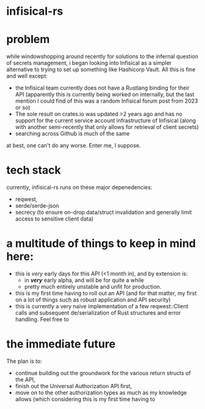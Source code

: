 # infisical-rs
# problem
while windowshopping around recently for solutions to the infernal question of secrets management, i began looking into Infisical as a simpler alternative to trying to set up something like Hashicorp Vault. All this is fine and well except:
- the Infisical team currently does not have a Rustlang binding for their API (apparently this is currently being worked on internally, but the last mention I could find of this was a random Infisical forum post from 2023 or so)
- The sole result on crates.io was updated >2 years ago and has no support for the current service account infrastructure of Infisical (along with another semi-recently that only allows for retrieval of client secrets)
- searching across Github is much of the same

at best, one can't do any worse. Enter me, I suppose.

# tech stack
currently, infisical-rs runs on these major depenedencies:
- reqwest,
- serde/serde-json
- secrecy (to ensure on-drop data/struct invalidation and generally limit access to sensitive client data)
# a multitude of things to keep in mind here:  
- this is _very_ early days for this API (<1 month in), and by extension is:
  - in **_very_** early alpha, and will be for quite a while
  - pretty much entirely unstable and unfit for production. 
- this is my first time having to roll out an API (and for that matter, my first on a lot of things such as robust application and API security)
- this is currently a very naive implementation of a few reqwest::Client calls and subsequent de/serialization of Rust structures and error handling. Feel free to 

# the immediate future
The plan is to: 
- continue building out the groundwork for the various return structs of the API,
- finish out the Universal Authorization API first,
- move on to the other authorization types as much as my knowledge allows (which considering this is my first time having to 
